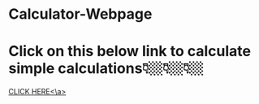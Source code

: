 # Calculator-Webpage


# Click on this below link to calculate simple calculations👇🏼👇🏼👇🏼         

<a href='https://calculator-by-shrey.herokuapp.com'>CLICK HERE<\a>
